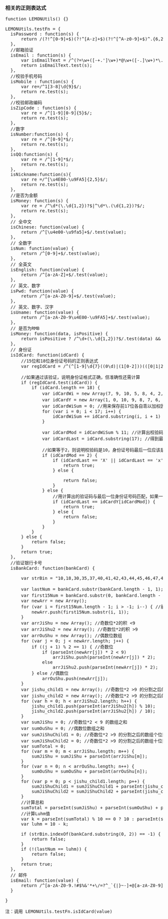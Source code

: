 
### 相关的正则表达式

<pre>function LEMONUtils() {}

LEMONUtils.testFn = {
  isPassword : function(s) {
      return /(?!^[0-9]+$)(?!^[A-z]+$)(?!^[^A-z0-9]+$)^.{6,20}$/.test(s);
  },
  //邮箱验证
  isEmail : function(s) {
      var isEmailText = /^(?=\w+([-+.']\w+)*@\w+([-.]\w+)*\.\w+([-.]\w+)*$).{0,30}$/;
      return isEmailText.test(s);
  },
  //校验手机号码
  isMobile : function(s) {
      var re=/^1[3-8]\d{9}$/;
      return re.test(s);
  },
  //校验邮政编码
  isZipCode : function(s) {
      var re = /^[1-9][0-9]{5}$/;
      return re.test(s);
  },
  //数字
  isNumber:function(s) {
      var re = /^[0-9]*$/;
      return re.test(s);
  },
  isQQ:function(s) {
      var re = /^[1-9]*$/;
      return re.test(s);
  },
  isNickname:function(s){
      var re =/^[\u4E00-\u9FA5]{2,5}$/;
      return re.test(s);
  },
  //是否为金额
  isMoney: function(s) {
      var re = /^\d*(\.\d{1,2})?$|^\d*\.(\d{1,2})?$/;
      return re.test(s);
  },
  // 全中文
  isChinese: function(value) {
      return /^[\u4e00-\u9fa5]+$/.test(value);
  },
  // 全数字
  isNum: function(value) {
      return /^[0-9]+$/.test(value);
  },
  // 全英文
  isEnglish: function(value) {
      return /^[a-zA-Z]+$/.test(value);
  },
  // 英文、数字
  isPwd: function(value) {
      return /^[a-zA-Z0-9]+$/.test(value);
  },
  // 英文、数字、汉字
  isUname: function(value) {
      return /^[a-zA-Z0-9\u4E00-\u9FA5]+$/.test(value);
  },
  // 是否为RMB
  isMoney: function(data, isPositive) {
      return isPositive ? /^\d+(\.\d{1,2})?$/.test(data) && parseFloat(data) > 0 : /^(-)?\d+(\.\d{1,2})?$/.test(data);
  },
  // 身份证
  isIdCard: function(idCard) {
      //15位和18位身份证号码的正则表达式
      var regIdCard = /^(^[1-9]\d{7}((0\d)|(1[0-2]))(([0|1|2]\d)|3[0-1])\d{3}$)|(^[1-9]\d{5}[1-9]\d{3}((0\d)|(1[0-2]))(([0|1|2]\d)|3[0-1])((\d{4})|\d{3}[Xx])$)$/;

      //如果通过该验证，说明身份证格式正确，但准确性还需计算
      if (regIdCard.test(idCard)) {
          if (idCard.length == 18) {
              var idCardWi = new Array(7, 9, 10, 5, 8, 4, 2, 1, 6, 3, 7, 9, 10, 5, 8, 4, 2); //将前17位加权因子保存在数组里
              var idCardY = new Array(1, 0, 10, 9, 8, 7, 6, 5, 4, 3, 2); //这是除以11后，可能产生的11位余数、验证码，也保存成数组
              var idCardWiSum = 0; //用来保存前17位各自乖以加权因子后的总和
              for (var i = 0; i < 17; i++) {
                  idCardWiSum += idCard.substring(i, i + 1) * idCardWi[i];
              }

              var idCardMod = idCardWiSum % 11; //计算出校验码所在数组的位置
              var idCardLast = idCard.substring(17); //得到最后一位身份证号码

              //如果等于2，则说明校验码是10，身份证号码最后一位应该是X
              if (idCardMod == 2) {
                  if (idCardLast == 'X' || idCardLast == 'x') {
                      return true;
                  } else {

                      return false;
                  }
              } else {
                  //用计算出的验证码与最后一位身份证号码匹配，如果一致，说明通过，否则是无效的身份证号码
                  if (idCardLast == idCardY[idCardMod]) {
                      return true;
                  } else {
                      return false;
                  }
              }
          }
      } else {
          return false;
      }
      return true;
  },
  //验证银行卡号
  isBankCard: function(bankCard) {

      var strBin = "10,18,30,35,37,40,41,42,43,44,45,46,47,48,49,50,51,52,53,54,55,56,58,60,62,65,68,69,84,87,88,94,95,98,99";

      var lastNum = bankCard.substr(bankCard.length - 1, 1); //取出最后一位（与luhm进行比较）
      var first15Num = bankCard.substr(0, bankCard.length - 1); //前15或18位
      var newArr = new Array();
      for (var i = first15Num.length - 1; i > -1; i--) { //前15或18位倒序存进数组
          newArr.push(first15Num.substr(i, 1));
      }
      var arrJiShu = new Array(); //奇数位*2的积 <9
      var arrJiShu2 = new Array(); //奇数位*2的积 >9
      var arrOuShu = new Array(); //偶数位数组
      for (var j = 0; j < newArr.length; j++) {
          if ((j + 1) % 2 == 1) { //奇数位
              if (parseInt(newArr[j]) * 2 < 9)
                  arrJiShu.push(parseInt(newArr[j]) * 2);
              else
                  arrJiShu2.push(parseInt(newArr[j]) * 2);
          } else //偶数位
              arrOuShu.push(newArr[j]);
      }
      var jishu_child1 = new Array(); //奇数位*2 >9 的分割之后的数组个位数
      var jishu_child2 = new Array(); //奇数位*2 >9 的分割之后的数组十位数
      for (var h = 0; h < arrJiShu2.length; h++) {
          jishu_child1.push(parseInt(arrJiShu2[h]) % 10);
          jishu_child2.push(parseInt(arrJiShu2[h]) / 10);
      }
      var sumJiShu = 0; //奇数位*2 < 9 的数组之和
      var sumOuShu = 0; //偶数位数组之和
      var sumJiShuChild1 = 0; //奇数位*2 >9 的分割之后的数组个位数之和
      var sumJiShuChild2 = 0; //奇数位*2 >9 的分割之后的数组十位数之和
      var sumTotal = 0;
      for (var m = 0; m < arrJiShu.length; m++) {
          sumJiShu = sumJiShu + parseInt(arrJiShu[m]);
      }
      for (var n = 0; n < arrOuShu.length; n++) {
          sumOuShu = sumOuShu + parseInt(arrOuShu[n]);
      }
      for (var p = 0; p < jishu_child1.length; p++) {
          sumJiShuChild1 = sumJiShuChild1 + parseInt(jishu_child1[p]);
          sumJiShuChild2 = sumJiShuChild2 + parseInt(jishu_child2[p]);
      }
      //计算总和
      sumTotal = parseInt(sumJiShu) + parseInt(sumOuShu) + parseInt(sumJiShuChild1) + parseInt(sumJiShuChild2);
      //计算Luhm值
      var k = parseInt(sumTotal) % 10 == 0 ? 10 : parseInt(sumTotal) % 10;
      var luhm = 10 - k;

      if (strBin.indexOf(bankCard.substring(0, 2)) == -1) {
          return false;
      }
      if (!(lastNum == luhm)) {
          return false;
      }
      return true;
  },
  // 邮件
  isEmail: function(value) {
      return /^[a-zA-Z0-9.!#$%&'*+\/=?^_`{|}~-]+@[a-zA-Z0-9](?:[a-zA-Z0-9-]{0,61}[a-zA-Z0-9])?(?:\.[a-zA-Z0-9](?:[a-zA-Z0-9-]{0,61}[a-zA-Z0-9])?)*$/.test(value);
  }
  
}

注：调用 LEMONUtils.testFn.isIdCard(value)
</pre>




